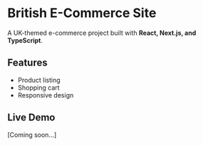 # British E-Commerce Site  
A UK-themed e-commerce project built with **React, Next.js, and TypeScript**.  

## Features  
- Product listing  
- Shopping cart  
- Responsive design  

## Live Demo  
[Coming soon...]  
